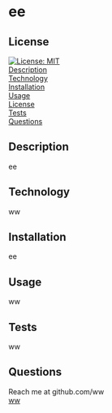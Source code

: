 # ee

## License
[![License: MIT](https://img.shields.io/badge/License-MIT-yellow.svg)](https://opensource.org/licenses/MIT)
<br/>
[Description](#description) <br/>
[Technology](#technology) <br/>
[Installation](#installation) <br/>
[Usage](#usage) <br/>
[License](#license) <br/>
[Tests](#tests) <br/>
[Questions](#questions)
<br/>
## Description
ee

## Technology
ww

## Installation
ee

## Usage
ww

## Tests
ww

## Questions
Reach me at github.com/ww <br/>
<a href="ww">ww</a>
